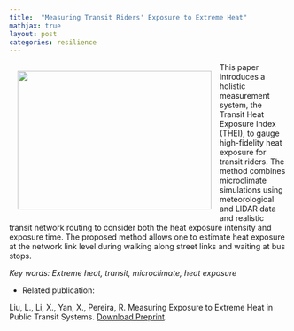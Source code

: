 ```yaml
---
title:  "Measuring Transit Riders' Exposure to Extreme Heat"
mathjax: true
layout: post
categories: resilience
---
```


<img align="left" width="350" height="250" src="https://github.com/jacobyan0/jacobyan0.github.io/raw/master/images/Women_transit_heat.png" style="vertical-align:middle;margin:15px 15px"/> This paper introduces a holistic measurement system, the Transit Heat Exposure Index (THEI), to gauge high-fidelity heat exposure for transit riders. The method combines microclimate simulations using meteorological and LIDAR data and realistic transit network routing to consider both the heat exposure intensity and exposure time. The proposed method allows one to estimate heat exposure at the network link level during walking along street links and waiting at bus stops.

*Key words: Extreme heat, transit, microclimate, heat exposure*

* Related publication:

Liu, L., Li, X., Yan, X., Pereira, R. Measuring Exposure to Extreme Heat in Public Transit Systems. [Download Preprint](https://github.com/jacobyan0/jacobyan0.github.io/blob/6c2dfb8455831adc37ae64ee2cc55549415f69c4/ArticlesPreprints/Measuring%20Exposure%20to%20Extreme%20Heat%20in%20Public%20Transit%20Systems.pdf).



